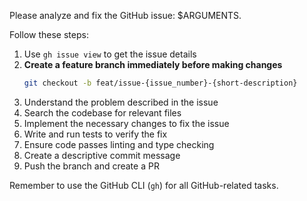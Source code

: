 Please analyze and fix the GitHub issue: $ARGUMENTS.

Follow these steps:

1. Use `gh issue view` to get the issue details
2. **Create a feature branch immediately before making changes**
   ```bash
   git checkout -b feat/issue-{issue_number}-{short-description}
   ```
3. Understand the problem described in the issue
4. Search the codebase for relevant files
5. Implement the necessary changes to fix the issue
6. Write and run tests to verify the fix
7. Ensure code passes linting and type checking
8. Create a descriptive commit message
9. Push the branch and create a PR

Remember to use the GitHub CLI (`gh`) for all GitHub-related tasks.
